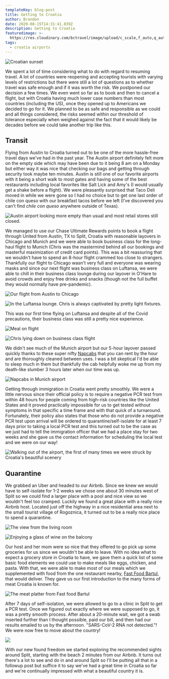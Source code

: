 ```yaml
---
templateKey: blog-post
title: Getting to Croatia
author: Brandon
date: 2020-08-15T14:31:41.839Z
description: Getting to Croatia
featuredimage: >-
  https://res.cloudinary.com/bctravel/image/upload/c_scale,f_auto,q_auto,w_1080/v1598269458/getting%20to%20croatia/IMG_6859_oc5lyu.jpg
tags:
  - croatia airports
---
```

![Croatian sunset](https://res.cloudinary.com/bctravel/image/upload/c_scale,f_auto,q_auto,w_1080/v1598269458/getting%20to%20croatia/IMG_6859_oc5lyu.jpg "Croatian sunset")

We spent a lot of time considering what to do with regard to resuming travel. A lot of countries were reopening and accepting tourists with varying levels of restrictions but there were still a lot of questions as to whether travel was safe enough and if it was worth the risk. We postponed our decision a few times. We even went so far as to book and then to cancel a flight, but with Croatia having much lower case numbers than most countries (including the US), once they opened up to Americans we decided to go for it. We planned to be as safe and responsible as we could and all things considered, the risks seemed within our threshold of tolerance especially when weighed against the fact that it would likely be decades before we could take another trip like this.

## Transit

Flying from Austin to Croatia turned out to be one of the more hassle-free travel days we've had in the past year. The Austin airport definitely felt more on the empty side which may have been due to it being 8 am on a Monday but either way it was nice that checking our bags and getting through security took maybe ten minutes. Austin is still one of our favorite airports with it being a short walk to most gates and having some of the best restaurants including local favorites like Salt Lick and Amy's (I would usually get a shake before a flight). We were pleasantly surprised that Taco Deli moved in while we were gone so I had no choice but to get one last order of chile con queso with our breakfast tacos before we left (I've discovered you can't find *chile con queso* anywhere outside of Texas).

![Austin airport looking more empty than usual and most retail stores still closed.](https://res.cloudinary.com/bctravel/image/upload/c_scale,f_auto,q_auto,w_1080/v1598269437/getting%20to%20croatia/20200821_154041-COLLAGE_ryuzg3.jpg 'Austin airport looking more empty than usual and most retail stores still closed.')

We managed to use our Chase Ultimate Rewards points to book a flight through United from Austin, TX to Split, Croatia with reasonable layovers in Chicago and Munich and we were able to book business class for the long-haul flight to Munich (Chris was the mastermind behind all our bookings and masterful maximization of credit card points). This was a bit reassuring that we wouldn't have to spend an 8-hour flight crammed too close to strangers. Thankfully our flight to Chicago wasn't very full and everyone was wearing masks and since our next flight was business class on Luftansa, we were able to chill in their business class lounge during our layover in O'Hare to avoid crowds and enjoy free drinks and snacks (though not the full buffet they would normally have pre-pandemic).

![Our flight from Austin to Chicago](https://res.cloudinary.com/bctravel/image/upload/c_scale,f_auto,q_auto,w_1080/v1598269430/getting%20to%20croatia/IMG_20200727_105731_uipcoy.jpg "Our flight from Austin to Chicago")

![In the Luftansa lounge. Chris is always captivated by pretty light fixtures.](https://res.cloudinary.com/bctravel/image/upload/c_scale,f_auto,q_auto,w_1080/v1598269445/getting%20to%20croatia/IMG_6824-COLLAGE_qoqtlx.jpg "In the Luftansa lounge. Chris is always captivated by pretty light fixtures.")

This was our first time flying on Luftansa and despite all of the Covid precautions, their business class was still a pretty nice experience.

![Meal on flight](https://res.cloudinary.com/bctravel/image/upload/c_scale,f_auto,q_auto,w_1080/v1598269452/getting%20to%20croatia/IMG_6840_k38az7.jpg "Luftansa's reduced menu options were still delicious")

![Chris lying down on business class flight](https://res.cloudinary.com/bctravel/image/upload/c_scale,f_auto,q_auto,w_1080/v1598269426/getting%20to%20croatia/IMG_20200728_030308_fvw2qs.jpg "Chris was able to get quite comfy")

We didn't see much of the Munich airport but our 5-hour layover passed quickly thanks to these super nifty [Napcabs](https://www.napcabs.com/) that you can rent by the hour and are thoroughly cleaned between uses. I was a bit skeptical I'd be able to sleep much in them but thankfully the cab helpfully woke me up from my death-like slumber 3 hours later when our time was up.

![Napcabs in Munich airport](https://res.cloudinary.com/bctravel/image/upload/c_scale,f_auto,q_auto,w_1080/v1598269561/getting%20to%20croatia/IMG_20200728_091900-COLLAGE_xkd0ee.jpg "We each got our own Napcab since the beds were a bit too small for two people")

Getting through immigration in Croatia went pretty smoothly. We were a little nervous since their official policy is to require a negative PCR test from within 48 hours for people coming from high-risk countries like the United States and it proved practically impossible for us to get tested without symptoms in that specific a time frame and with that quick of a turnaround. Fortunately, their policy also states that those who do not provide a negative PCR test upon arrival will be ordered to quarantine/self-isolate for at least 7 days prior to taking a local PCR test and this turned out to be the case as we just had to tell the immigration officer that we had a place stay for two weeks and she gave us the contact information for scheduling the local test and we were on our way!

![Walking out of the airport, the first of many times we were struck by Croatia's beautiful scenery](https://res.cloudinary.com/bctravel/image/upload/c_scale,f_auto,q_auto,w_1080/v1598269435/getting%20to%20croatia/IMG_20200728_165131_ikdtej.jpg "Walking out of the airport, the first of many times we were struck by Croatia's beautiful scenery")

## Quarantine

We grabbed an Uber and headed to our Airbnb. Since we knew we would have to self-isolate for 1-2 weeks we chose one about 30 minutes west of Split so we could find a larger place with a pool and nice view so we wouldn't feel too cramped. Luckily we found a great place with a really nice Airbnb host. Located just off the highway in a nice residential area next to the small tourist village of Rogoznica, it turned out to be a really nice place to spend a quarantine.

![The view from the living room](https://res.cloudinary.com/bctravel/image/upload/c_scale,f_auto,q_auto,w_1080/v1598269462/getting%20to%20croatia/IMG_6854_mxrmzb.jpg "The view from the living room")

![Enjoying a glass of wine on the balcony](https://res.cloudinary.com/bctravel/image/upload/c_scale,f_auto,q_auto,w_1080/v1598375235/getting%20to%20croatia/IMG_20200730_193333_hzi8rb.jpg "Enjoying a glass of wine on the balcony")

Our host and her mom were so nice that they offered to go pick up some groceries for us since we wouldn't be able to leave. With no idea what to expect a grocery store in Croatia to have, we gave them a quick list of some basic food elements we could use to make meals like eggs, chicken, and pasta. With that, we were able to make most of our meals which we supplemented with food from the one restaurant nearby, [Fast Food Bartul](https://web.facebook.com/fastfoodbartul/?_rdc=1&_rdr), that would deliver. They gave us our first introduction to the many forms of meat Croatia is known for.

![The meat platter from Fast food Bartul](https://res.cloudinary.com/bctravel/image/upload/c_scale,f_auto,q_auto,w_1080/v1598269442/getting%20to%20croatia/IMG_20200731_161712_tdjpzw.jpg "The meat platter from Fast food Bartul")

After 7 days of self-isolation, we were allowed to go to a clinic in Split to get a PCR test. Once we figured out exactly where we were supposed to go, it was a pretty smooth process. After about a 20-minute wait, we got a swab inserted further than I thought possible, paid our bill, and then had our results emailed to us by the afternoon. "SARS-CoV-2 RNA not detected."! We were now free to move about the country!

![](https://res.cloudinary.com/bctravel/image/upload/c_scale,f_auto,q_auto,w_1080/v1598269445/getting%20to%20croatia/IMG_20200731_195437_rdmxo9.jpg)

With our new found freedom we started exploring the recommended sights around Split, starting with the beach 2 minutes from our Airbnb. It turns out there's a lot to see and do in and around Split so I'll be putting all that in a followup post but suffice it to say we've had a great time in Croatia so far and we're continually impressed with what a beautiful country it is.

